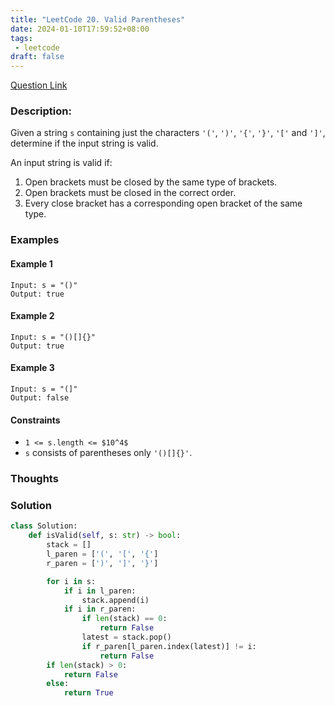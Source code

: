 ```yaml
---
title: "LeetCode 20. Valid Parentheses"
date: 2024-01-10T17:59:52+08:00
tags:
 - leetcode
draft: false
---
```


[Question Link](https://leetcode.com/problems/valid-parentheses/)  
### Description:
Given a string `s` containing just the characters `'('`, `')'`, `'{'`, `'}'`, `'['` and `']'`, determine if the input string is valid.

An input string is valid if:

1. Open brackets must be closed by the same type of brackets.
2. Open brackets must be closed in the correct order.
3. Every close bracket has a corresponding open bracket of the same type.

### Examples
#### Example 1
```text
Input: s = "()"
Output: true
```
#### Example 2
```
Input: s = "()[]{}"
Output: true
```
#### Example 3
```
Input: s = "(]"
Output: false
```
#### Constraints
- `1 <= s.length <= $10^4$`
- `s` consists of parentheses only `'()[]{}'`.

### Thoughts

### Solution
```python
class Solution:
    def isValid(self, s: str) -> bool:
        stack = []
        l_paren = ['(', '[', '{']
        r_paren = [')', ']', '}']

        for i in s:
            if i in l_paren:
                stack.append(i)
            if i in r_paren:
                if len(stack) == 0:
                    return False
                latest = stack.pop()
                if r_paren[l_paren.index(latest)] != i:
                    return False
        if len(stack) > 0:
            return False
        else:
            return True
```